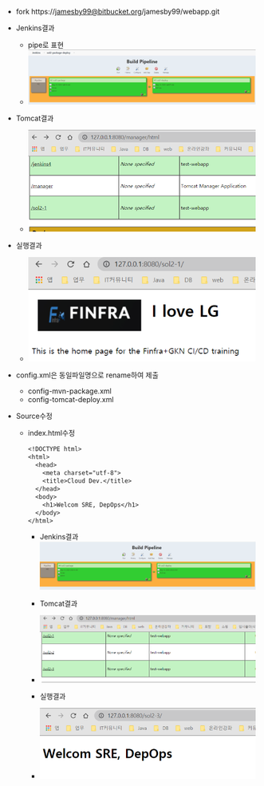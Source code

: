 * fork
https://jamesby99@bitbucket.org/jamesby99/webapp.git   

* Jenkins결과
  * pipe로 표현
  * ![sol1](1.png)

* Tomcat결과
  * ![sol2](2.png)

* 실행결과
  * ![sol2](3.png)

* config.xml은 동일파일명으로 rename하여 제출
  * config-mvn-package.xml
  * config-tomcat-deploy.xml

* Source수정
  * index.html수정
    ```
    <!DOCTYPE html>
    <html>
      <head>
        <meta charset="utf-8">
        <title>Cloud Dev.</title>
      </head>
      <body>
        <h1>Welcom SRE, DepOps</h1>
      </body>
    </html>
    ```
    * Jenkins결과
      ![sol1](4.png)

    * Tomcat결과
    * ![sol2](5.png)

    * 실행결과
    * ![sol2](6.png)

